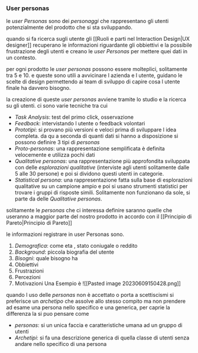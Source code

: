 ### User personas
le _user Personas_ sono dei _personaggi_ che rappresentano gli utenti potenzialmente del prodotto che si sta sviluppando.

quando si fa ricerca sugli utente gli [[Ruoli e parti nel Interaction Design|UX designer]] recuperano le informazioni riguardante gli obbiettivi e la possibile frustrazione degli utenti e creano le _user Personas_ per mettere quei dati in un contesto.

per ogni prodotto le _user personas_ possono essere molteplici, solitamente tra 5 e 10. e queste sono utili a avvicinare l azienda e l utente, guidano le scelte di design permettendo ai team di sviluppo di capire cosa l utente finale ha davvero bisogno.


la creazione di queste _user personas_ avviene tramite lo studio e la ricerca su gli utenti. ci sono varie tecniche tra cui 
- _Task Analysis_: test del primo click, osservazione
- _Feedback_: intervistando l utente o feedback volontari
- _Prototipi_: si provano più versioni e veloci prima di sviluppare l idea completa.
da qu a seconda di quanti dati si hanno a disposizione si possono definire 3 tipi di _personas_
- _Proto-personas_: una rappresentazione semplificata è definita velocemente e utilizza pochi dati
- _Qualitative personas_: una rappresentazione più approfondita sviluppata con delle _esplorazioni qualitative_ (interviste agli utenti solitamente dalle 5 alle 30 persone) e poi si dividono questi utenti in categorie.
- _Statistical persona_: una rappresentazione fatta sulla base di esplorazioni qualitative su un campione ampio e poi si usano strumenti statistici per trovare i gruppi di risposte simili. Solitamente non funzionano da sole, si parte da delle _Qualitative personas_.

solitamente le _personas_ che ci interessa definire saranno quelle che useranno a maggior parte del nostro prodotto in accordo con il [[Principio di Pareto|Principio di Pareto]]

le informazioni registrare in user Personas sono.
1. _Demografica_: come eta , stato coniugale o reddito
2. _Background_: piccola biografia del utente
3. _Bisogni_: quale bisogno ha 
4. Obbiettivi
5. Frustrazioni
6. Percezioni
7. Motivazioni
Una Esempio è
![[Pasted image 20230609150428.png]]

quando l uso delle _personas_ non è accettato o porta a scettiscismi si preferisce un _archetipo_ che assolve allo stesso compito ma non prendere ad esame una persona nello specifico e una generica, per caprie la differenza la si puo pensare come 
- _personas_: si un unica faccia e caratteristiche umana ad un gruppo di utenti
- _Archetipi_: si fa una descrizione generica di quella classe di utenti senza andare nello specifico di una persona
 



